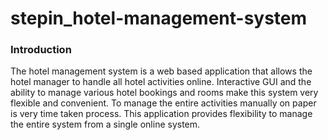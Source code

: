 # stepin_hotel-management-system
### Introduction

The hotel management system is a web based application that allows the hotel manager to handle all hotel activities online. Interactive GUI and the ability to manage various hotel bookings and rooms make this system very flexible and convenient. To manage the entire activities manually on paper is very time taken process. This application provides flexibility to manage the entire system from a single online system.
